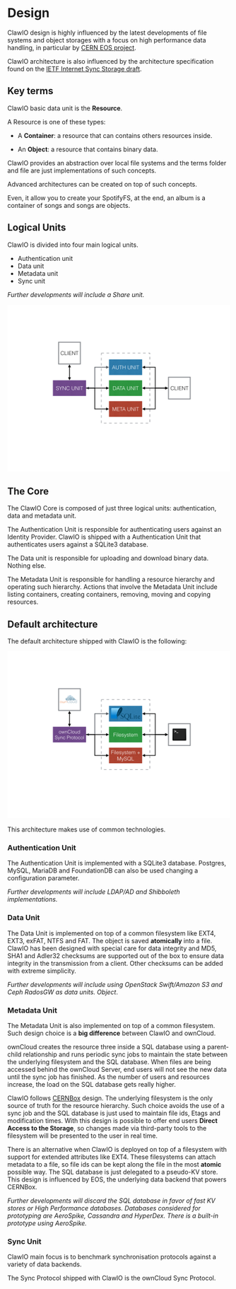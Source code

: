 # Design

ClawIO design is highly influenced by the latest developments of file systems and object storages with a focus on high performance data handling, in particular by [CERN EOS project](http://eos.web.cern.ch/content/about-eos).

ClawIO architecture is also influenced by the architecture specification found on the [IETF Internet Sync Storage draft](https://datatracker.ietf.org/doc/draft-cui-iss-problem/?include_text=1).

## Key terms

ClawIO basic data unit is the **Resource**.

A Resource is one of these types:

* A **Container**: a resource that can contains others resources inside.

* An **Object**: a resource that contains binary data.


ClawIO provides an abstraction over local file systems and the terms folder and file are just implementations of such concepts.

Advanced architectures can be created on top of such concepts.

Even, it allow you to create your SpotifyFS, at the end, an album is a container of songs and songs are objects.

## Logical Units

ClawIO is divided into four main logical units.


* Authentication unit
* Data unit
* Metadata unit
* Sync unit

*Further developments will include a Share unit.*

![Basic Design](basic_design.png)


## The Core

The ClawIO Core is composed of just three logical units: authentication, data and metadata unit.

The Authentication Unit is responsible for authenticating users against an Identity Provider.
ClawIO is shipped with a Authentication Unit that authenticates users against a SQLite3 database.

The Data unit is responsible for uploading and download binary data. Nothing else.

The Metadata Unit is responsible for handling a resource hierarchy and operating such hierarchy. Actions that involve the Metadata Unit include listing containers, creating containers, removing, moving and copying resources.

## Default architecture

The default architecture shipped with ClawIO is the following:

![Default Implemenentation](./default_implementation.png)

This architecture makes use of common technologies.


### Authentication Unit
The Authentication Unit is implemented with a SQLite3 database. Postgres, MySQL, MariaDB and FoundationDB can also be used changing a configuration parameter.

*Further developments will include LDAP/AD and Shibboleth implementations.*

### Data Unit

The Data Unit is implemented on top of a common filesystem like EXT4, EXT3, exFAT, NTFS and FAT. The object is saved **atomically** into a file. ClawIO has been designed with special care for data integrity and MD5, SHA1 and Adler32 checksums are supported out of the box to ensure data integrity in the transmission from a client.  Other checksums can be added with extreme simplicity.

*Further developments will include using OpenStack Swift/Amazon S3 and Ceph RadosGW as data units. Object*.

### Metadata Unit

The Metadata Unit is also implemented on top of a common filesystem. Such design choice is a **big difference** between ClawIO and ownCloud.

ownCloud creates the resource three inside a SQL database using a parent-child relationship and runs periodic sync jobs to maintain the state between the underlying filesystem and the SQL database. When files are being accessed behind the ownCloud Server, end users will not see the new data until the sync job has finished. As the number of users and resources increase, the load on the SQL database gets really higher.

ClawIO follows [CERNBox](http://cernbox.web.cern.ch/) design. The underlying filesystem is the only source of truth for the resource hierarchy. Such choice avoids the use of a sync job and the SQL database is just used to maintain file ids, Etags and modification times. 
With this design is possible to offer end users **Direct Access to the Storage**, so changes made via third-party tools to the filesystem will be presented to the user in real time. 

There is an alternative when ClawIO is deployed on top of a filesystem with support for extended attributes like EXT4. These filesystems can attach metadata to a file, so file ids can be kept along the file in the most **atomic** possible way. The SQL database is just delegated to a pseudo-KV store. This design is influenced by EOS, the underlying data backend that powers CERNBox.

*Further developments will discard the SQL database in favor of fast KV stores or High Performance databases.
Databases considered for prototyping are AeroSpike, Cassandra and HyperDex. There is a built-in prototype using AeroSpike.*

### Sync Unit
ClawIO main focus is to benchmark synchronisation protocols against a variety of data backends. 

The Sync Protocol shipped with ClawIO is the ownCloud Sync Protocol.